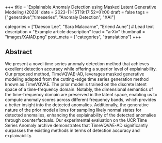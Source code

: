 +++
title = 'Explainable Anomaly Detection using Masked Latent Generative Modeling (2023)'
date = 2023-11-15T19:17:52+01:00
draft = false
tags = ["generative","timeseries", "Anomaly Detection", "XAI"]

categories = ["Daesoo Lee", "Sara Malacarne", "Erlend Aune"] # Lead text
description =  "Example article description"
lead = "arXiv"
thumbnail = "images/XAIAD.png"
post_meta = ["categories", "translations"]
+++

## Abstract
We present a novel time series anomaly detection method that achieves excellent detection accuracy while offering a superior level of explainability. Our proposed method, TimeVQVAE-AD, leverages masked generative modeling adapted from the cutting-edge time series generation method known as TimeVQVAE. The prior model is trained on the discrete latent space of a time-frequency domain. Notably, the dimensional semantics of the time-frequency domain are preserved in the latent space, enabling us to compute anomaly scores across different frequency bands, which provides a better insight into the detected anomalies. Additionally, the generative nature of the prior model allows for sampling likely normal states for detected anomalies, enhancing the explainability of the detected anomalies through counterfactuals. Our experimental evaluation on the UCR Time Series Anomaly archive demonstrates that TimeVQVAE-AD significantly surpasses the existing methods in terms of detection accuracy and explainability.
